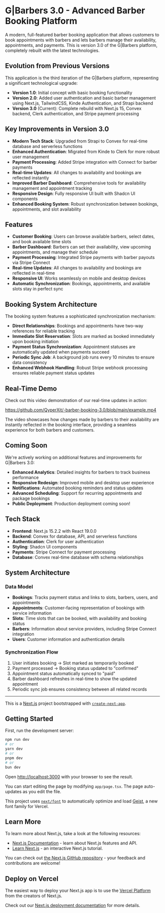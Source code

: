 # G|Barbers 3.0 - Advanced Barber Booking Platform

A modern, full-featured barber booking application that allows customers to book appointments with barbers and lets barbers manage their availability, appointments, and payments. This is version 3.0 of the G|Barbers platform, completely rebuilt with the latest technologies.

## Evolution from Previous Versions

This application is the third iteration of the G|Barbers platform, representing a significant technological upgrade:

- **Version 1.0**: Initial concept with basic booking functionality
- **Version 2.0**: Added user authentication and basic barber management using Next.js, TailwindCSS, Kinde Authentication, and Strapi backend
- **Version 3.0** (Current): Complete rebuild with Next.js 15, Convex backend, Clerk authentication, and Stripe payment processing

## Key Improvements in Version 3.0

- **Modern Tech Stack**: Upgraded from Strapi to Convex for real-time database and serverless functions
- **Enhanced Authentication**: Migrated from Kinde to Clerk for more robust user management
- **Payment Processing**: Added Stripe integration with Connect for barber payments
- **Real-time Updates**: All changes to availability and bookings are reflected instantly
- **Improved Barber Dashboard**: Comprehensive tools for availability management and appointment tracking
- **Responsive Design**: Fully responsive UI built with Shadcn UI components
- **Enhanced Booking System**: Robust synchronization between bookings, appointments, and slot availability

## Features

- **Customer Booking**: Users can browse available barbers, select dates, and book available time slots
- **Barber Dashboard**: Barbers can set their availability, view upcoming appointments, and manage their schedule
- **Payment Processing**: Integrated Stripe payments with barber payouts via Stripe Connect
- **Real-time Updates**: All changes to availability and bookings are reflected in real-time
- **Responsive UI**: Works seamlessly on mobile and desktop devices
- **Automatic Synchronization**: Bookings, appointments, and available slots stay in perfect sync

## Booking System Architecture

The booking system features a sophisticated synchronization mechanism:

- **Direct Relationships**: Bookings and appointments have two-way references for reliable tracking
- **Immediate Slot Reservation**: Slots are marked as booked immediately upon booking initiation
- **Payment Status Synchronization**: Appointment statuses are automatically updated when payments succeed
- **Periodic Sync Job**: A background job runs every 10 minutes to ensure data consistency
- **Enhanced Webhook Handling**: Robust Stripe webhook processing ensures reliable payment status updates

## Real-Time Demo

Check out this video demonstration of our real-time updates in action:

https://github.com/QyperXit/-barber-booking-3.0/blob/main/example.mp4

The video showcases how changes made by barbers to their availability are instantly reflected in the booking interface, providing a seamless experience for both barbers and customers.

## Coming Soon

We're actively working on additional features and improvements for G|Barbers 3.0:

- **Enhanced Analytics**: Detailed insights for barbers to track business performance
- **Responsive Redesign**: Improved mobile and desktop user experience
- **Notifications**: Automated booking reminders and status updates
- **Advanced Scheduling**: Support for recurring appointments and package bookings
- **Public Deployment**: Production deployment coming soon!

## Tech Stack

- **Frontend**: Next.js 15.2.2 with React 19.0.0
- **Backend**: Convex for database, API, and serverless functions
- **Authentication**: Clerk for user authentication
- **Styling**: Shadcn UI components
- **Payments**: Stripe Connect for payment processing
- **Database**: Convex real-time database with schema relationships

## System Architecture

### Data Model
- **Bookings**: Tracks payment status and links to slots, barbers, users, and appointments
- **Appointments**: Customer-facing representation of bookings with service information
- **Slots**: Time slots that can be booked, with availability and booking status
- **Barbers**: Information about service providers, including Stripe Connect integration
- **Users**: Customer information and authentication details

### Synchronization Flow
1. User initiates booking → Slot marked as temporarily booked
2. Payment processed → Booking status updated to "confirmed" 
3. Appointment status automatically synced to "paid"
4. Barber dashboard refreshes in real-time to show the updated appointment
5. Periodic sync job ensures consistency between all related records

---

This is a [Next.js](https://nextjs.org) project bootstrapped with [`create-next-app`](https://nextjs.org/docs/app/api-reference/cli/create-next-app).

## Getting Started

First, run the development server:

```bash
npm run dev
# or
yarn dev
# or
pnpm dev
# or
bun dev
```

Open [http://localhost:3000](http://localhost:3000) with your browser to see the result.

You can start editing the page by modifying `app/page.tsx`. The page auto-updates as you edit the file.

This project uses [`next/font`](https://nextjs.org/docs/app/building-your-application/optimizing/fonts) to automatically optimize and load [Geist](https://vercel.com/font), a new font family for Vercel.

## Learn More

To learn more about Next.js, take a look at the following resources:

- [Next.js Documentation](https://nextjs.org/docs) - learn about Next.js features and API.
- [Learn Next.js](https://nextjs.org/learn) - an interactive Next.js tutorial.

You can check out [the Next.js GitHub repository](https://github.com/vercel/next.js) - your feedback and contributions are welcome!

## Deploy on Vercel

The easiest way to deploy your Next.js app is to use the [Vercel Platform](https://vercel.com/new?utm_medium=default-template&filter=next.js&utm_source=create-next-app&utm_campaign=create-next-app-readme) from the creators of Next.js.

Check out our [Next.js deployment documentation](https://nextjs.org/docs/app/building-your-application/deploying) for more details.
